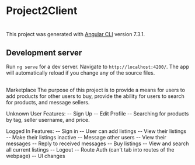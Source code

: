 
# Project2Client
#

This project was generated with [Angular CLI](https://github.com/angular/angular-cli) version 7.3.1.

## Development server

Run `ng serve` for a dev server. Navigate to `http://localhost:4200/`. The app will automatically reload if you change any of the source files.

##

Marketplace
The purpose of this project is to provide a means for users to add products for other users to buy, provide the ability for users to search for products, and message sellers.

Unknown User Features:
-- Sign Up
-- Edit Profile
-- Searching for products by tag, seller username, and price.

Logged In Features: 
-- Sign in
-- User can add listings
-- View their listings
-- Make their listings inactive
-- Message other users
-- View their messages
-- Reply to received messages
-- Buy listings
-- View and search all current listings
-- Logout 
-- Route Auth (can't tab into routes of the webpage)
-- UI changes
